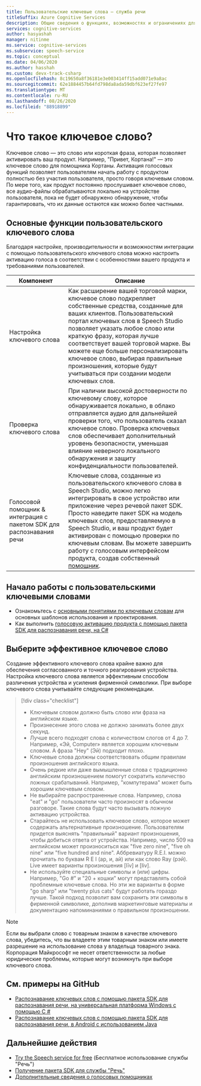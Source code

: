 ```yaml
---
title: Пользовательские ключевые слова — служба речи
titleSuffix: Azure Cognitive Services
description: Общие сведения о функциях, возможностях и ограничениях для пользовательских ключевых слов с помощью пакета средств разработки речевых программ (SDK).
services: cognitive-services
author: hasyashah
manager: nitinme
ms.service: cognitive-services
ms.subservice: speech-service
ms.topic: conceptual
ms.date: 04/06/2020
ms.author: hasshah
ms.custom: devx-track-csharp
ms.openlocfilehash: 8c19650a8f36181e3e003414ff15add071e9a8ac
ms.sourcegitcommit: 62e1884457b64fd798da8ada59dbf623ef27fe97
ms.translationtype: MT
ms.contentlocale: ru-RU
ms.lasthandoff: 08/26/2020
ms.locfileid: "88918899"
---
```

# <a name="what-is-a-keyword"></a>Что такое ключевое слово?

Ключевое слово — это слово или короткая фраза, которая позволяет активировать ваш продукт. Например, "Привет, Кортана!" — это ключевое слово для помощника Кортаны. Активация голосовых функций позволяет пользователям начать работу с продуктом полностью без участия пользователя, просто говоря ключевым словом. По мере того, как продукт постоянно прослушивает ключевое слово, все аудио-файлы обрабатываются локально на устройстве пользователя, пока не будет обнаружено обнаружение, чтобы гарантировать, что их данные остаются как можно более частными.

## <a name="core-features-of-custom-keyword"></a>Основные функции пользовательского ключевого слова

Благодаря настройке, производительности и возможностям интеграции с помощью пользовательского ключевого слова можно настроить активацию голоса в соответствии с особенностями вашего продукта и требованиями пользователей.

| Компонент | Описание |
|----------|----------|
| Настройка ключевого слова | Как расширение вашей торговой марки, ключевое слово подкрепляет собственные средства, созданные для ваших клиентов. Пользовательский портал ключевых слов в Speech Studio позволяет указать любое слово или краткую фразу, которая лучше соответствует вашей торговой марке. Вы можете еще больше персонализировать ключевое слово, выбирая правильные произношения, которые будут учитываться при создании модели ключевых слов.
| Проверка ключевого слова | При наличии высокой достоверности по ключевому слову, которое обнаруживается локально, в облако отправляется аудио для дальнейшей проверки того, что пользователь сказал ключевое слово. Проверка ключевых слов обеспечивает дополнительный уровень безопасности, уменьшая влияние неверного локального обнаружения и защиту конфиденциальности пользователей.
| Голосовой помощник & интеграция с пакетом SDK для распознавания речи | Ключевые слова, созданные из пользовательского ключевого слова в Speech Studio, можно легко интегрировать в свое устройство или приложение через речевой пакет SDK. Просто наведите пакет SDK на модель ключевых слов, предоставляемую в Speech Studio, и ваш продукт будет активирован с помощью проверки по ключевым словам. Вы можете завершить работу с голосовым интерфейсом продукта, создав собственный [помощник](voice-assistants.md).

## <a name="get-started-with-custom-keywords"></a>Начало работы с пользовательскими ключевыми словами

* Ознакомьтесь с [основными понятиями по ключевым словам](custom-keyword-basics.md) для основных шаблонов использования и проектирования.
* Как выполнить [голосовую активацию продукта с помощью пакета SDK для распознавания речи, на C#](tutorial-voice-enable-your-bot-speech-sdk.md)

## <a name="choose-an-effective-keyword"></a>Выберите эффективное ключевое слово

Создание эффективного ключевого слова крайне важно для обеспечения согласованного и точного реагирования устройства. Настройка ключевого слова является эффективным способом различения устройства и усиления фирменной символики. При выборе ключевого слова учитывайте следующие рекомендации.

> [!div class="checklist"]
> * Ключевым словом должно быть слово или фраза на английском языке.
> * Произнесение этого слова не должно занимать более двух секунд.
> * Лучше всего подходят слова с количеством слогов от 4 до 7. Например, «Эй, Computer» является хорошим ключевым словом. А фраза "Hey" (Эй) подходит плохо.
> * Ключевые слова должны соответствовать общим правилам произношения английского языка.
> * Очень редкие или даже вымышленные слова с традиционно английским произношением помогут сократить количество ложных срабатываний. Например, "компутерама" может быть хорошим ключевым словом.
> * Не выбирайте распространенные слова. Например, слова "eat" и "go" пользователи часто произносят в обычном разговоре. Такие слова будут часто вызывать ложную активацию устройства.
> * Старайтесь не использовать ключевое слово, которое может содержать альтернативные произношение. Пользователям придется выяснять "правильный" вариант произношения, чтобы добиться ответа от устройства. Например, число 509 на английском может произноситься как "five zero nine", "five oh nine" или "five hundred and nine". Аббревиатуру R.E.I. можно прочитать по буквам R E I (ар, и, ай) или как слово Ray (рэй). Live имеет варианты произношения [līv] и [liv].
> * Не используйте специальные символы и (или) цифры. Например, "Go #" и "20 + кошки" могут представлять собой проблемные ключевые слова. Но эти же варианты в форме "go sharp" или "twenty plus cats" будут работать гораздо лучше. Такой подход позволит вам сохранить эти символы в фирменной символике, дополнив маркетинговые материалы и документацию напоминаниями о правильном произношении.

> [!NOTE]
> Если вы выбрали слово с товарным знаком в качестве ключевого слова, убедитесь, что вы владеете этим товарным знаком или имеете разрешение на использование слова у владельца товарного знака. Корпорация Майкрософт не несет ответственности за любые юридические проблемы, которые могут возникнуть при выборе ключевого слова.

## <a name="see-samples-on-github"></a>См. примеры на GitHub

* [Распознавание ключевых слов с помощью пакета SDK для распознавания речи, на универсальная платформа Windows с помощью C #](https://github.com/Azure-Samples/cognitive-services-speech-sdk/tree/master/quickstart/csharp/uwp/keyword-recognizer)
* [Распознавание ключевых слов с помощью пакета SDK для распознавания речи, в Android с использованием Java](https://github.com/Azure-Samples/cognitive-services-speech-sdk/tree/master/quickstart/java/android/keyword-recognizer)

## <a name="next-steps"></a>Дальнейшие действия

* [Try the Speech service for free](get-started.md) (Бесплатное использование службы "Речь")
* [Получение пакета SDK для службы "Речь"](speech-sdk.md)
* [Дополнительные сведения о голосовых помощниках](voice-assistants.md)
